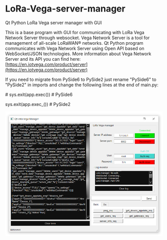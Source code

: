 # LoRa-Vega-server-manager
Qt Python LoRa Vega server manager with GUI

This is a base program with GUI for communicating with LoRa Vega Network Server through websocket.
Vega Network Server is a tool for management of all-scale LoRaWAN® networks. 
Qt Python program communicates with Vega Network Server using Open API based on WebSocket/JSON technologies.
More information about Vega Network Server and its API you can find here:
[https://en.iotvega.com/product/server](https://en.iotvega.com/product/server)

If you need to migrate from PySide6 to PySide2 just rename "PySide6" to "PySide2" in imports and change the following lines at the end of main.py:

\# sys.exit(app.exec())  # PySide6

sys.exit(app.exec_())   # PySide2


![Qt Python LoRa Vega server manager with GUI](https://github.com/avanuser/LoRa-Vega-server-manager/blob/main/lora_vega_manager.png)

